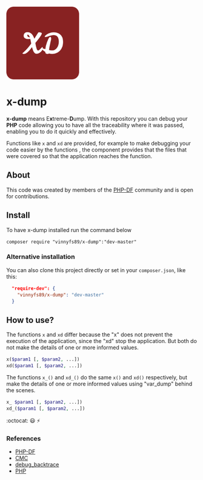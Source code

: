 ![thumb-image](./src/x-dump-logo-192x192.png)

x-dump
=====

**x-dump** means E**x**treme-**D**ump. With this repository you can debug your **PHP** code allowing you to have all the traceability where it was passed, enabling you to do it quickly and effectively.

Functions like `x` and `xd` are provided, for example to make debugging your code easier
by the functions , the component provides that the files that were covered so that the application reaches the function.

## About

This code was created by members of the [PHP-DF](https://phpdf.org.br) community and is open for contributions.

## Install

To have x-dump installed run the command below

```console
composer require "vinnyfs89/x-dump":"dev-master"
```

### Alternative installation

You can also clone this project directly or set in your `composer.json`, like this:

```json
  "require-dev": {
    "vinnyfs89/x-dump": "dev-master"
  }
```

## How to use?

The functions `x` and `xd` differ because the "x" does not prevent the execution of the application, since the "xd" stop the application. But both do not make the details of one or more informed values.

```php
x($param1 [, $param2, ...])
xd($param1 [, $param2, ...])
```

The functions `x_()` and `xd_()` do the same `x()` and `xd()` respectively, but make the details of one or more informed values using "var_dump" behind the scenes.

```php
x_ $param1 [, $param2, ...])
xd_($param1 [, $param2, ...])
```

:octocat: :smiley: :zap:

### References
- [PHP-DF](https://phpdf.org.br)
- [CMC](https://github.com/devbrotherhood/cmc)
- [debug_backtrace](https://www.php.net/manual/pt_BR/function.debug-backtrace.php)
- [PHP](http://php.net)
